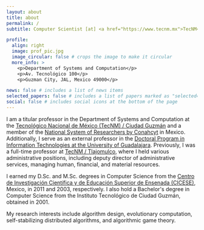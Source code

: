 ```yaml
---
layout: about
title: about
permalink: /
subtitle: Computer Scientist [at] <a href="https://www.tecnm.mx">TecNM</a>

profile:
  align: right
  image: prof_pic.jpg
  image_circular: false # crops the image to make it circular
  more_info: >
    <p>Department of Systems and Computation</p>
    <p>Av. Tecnológico 100</p>
    <p>Guzman City, JAL, Mexico 49000</p>

news: false # includes a list of news items
selected_papers: false # includes a list of papers marked as "selected={true}"
social: false # includes social icons at the bottom of the page
---
```

I am a titular professor in the Department of Systems and Computation at the [Tecnológico Nacional de México (TecNM) / Ciudad Guzmán](http://cdguzman.tecnm.mx) and a member of the [National System of Researchers by Conahcyt](https://conahcyt.mx/sistema-nacional-de-investigadores/) in Mexico. Additionally, I serve as an external professor in the [Doctoral Program in Information Technologies at the University of Guadalajara](https://dti.cucea.udg.mx/es/directorio/daniel-fajardo-delgado). Previously, I was a full-time professor at [TecNM / Tlajomulco](http://www.tlajomulco.tecnm.mx), where I held various administrative positions, including deputy director of administrative services, managing human, financial, and material resources.

I earned my D.Sc. and M.Sc. degrees in Computer Science from the [Centro de Investigación Científica y de Educación Superior de Ensenada (CICESE)](https://www.cicese.mx), Mexico, in 2011 and 2003, respectively. I also hold a Bachelor's degree in Computer Science from the Instituto Tecnológico de Ciudad Guzmán, obtained in 2001. 

My research interests include algorithm design, evolutionary computation, self-stabilizing distributed algorithms, and algorithmic game theory.
